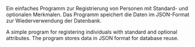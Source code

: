 
Ein einfaches Programm zur Registrierung von Personen mit Standard- und optionalen Merkmalen. Das Programm speichert die Daten im JSON-Format zur Wiederverwendung der Datenbank.

A simple program for registering individuals with standard and optional attributes. The program stores data in JSON format for database reuse.
